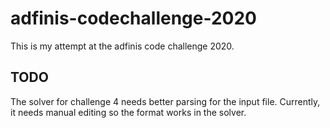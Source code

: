 # adfinis-codechallenge-2020

This is my attempt at the adfinis code challenge 2020. 

## TODO

The solver for challenge 4 needs better parsing for the input file. Currently, it needs manual editing so the format works in the solver.

